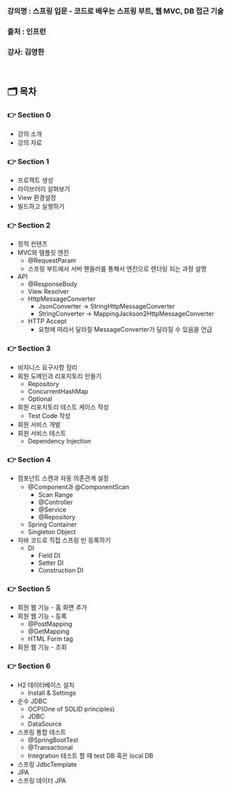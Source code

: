 ### 강의명 : 스프링 입문 - 코드로 배우는 스프링 부트, 웹 MVC, DB 접근 기술
### 출처  : 인프런
### 강사: 김영한
</br>

## 🗂️ 목차
### 👉 Section 0
- 강의 소개
- 강의 자료
### 👉 Section 1
- 프로젝트 생성
- 라이브러리 살펴보기
- View 환경설정
- 빌드하고 실행하기
### 👉 Section 2
- 정적 컨텐츠
- MVC와 템플릿 엔진
    - @RequestParam 
    - 스프링 부트에서 서버 핸들러를 통해서 엔진으로 렌더링 되는 과정 설명
- API
    - @ResponseBody
    - View Resolver
    - HttpMessageConverter
        - JsonConverter -> StringHttpMessageConverter 
        - StringConverter -> MappingJackson2HttpMessageConverter
    - HTTP Accept
        - 요청에 따라서 달라질 MessageConverter가 달라질 수 있음을 언급 
### 👉 Section 3
- 비지니스 요구사항 정리
- 회원 도메인과 리포지토리 만들기
    - Repository 
    - ConcurrentHashMap
    - Optional
- 회원 리포지토리 테스트 케이스 작성
    - Test Code 작성 
- 회원 서비스 개발
- 회원 서비스 테스트
    - Dependency Injection 
### 👉 Section 4
- 컴포넌트 스캔과 자동 의존관계 설정
    - @Component과 @ComponentScan
        - Scan Range 
        - @Controller
        - @Service
        - @Repository
    - Spring Container
    - Singleton Object
- 자바 코드로 직접 스프링 빈 등록하기
    - DI
        - Field DI
        - Setter DI
        - Construction DI
### 👉 Section 5
- 회원 웹 기능 - 홈 화면 추가
- 회원 웹 기능 - 등록
    - @PostMapping
    - @GetMapping
    - HTML Form tag
- 회원 웹 기능 - 조회
### 👉 Section 6
- H2 데이터베이스 설치
    - Install & Settings
- 순수 JDBC
    - OCP(One of SOLID principles)
    - JDBC
    - DataSource
- 스프링 통합 테스트
    - @SpringBootTest
    - @Transactional
    - Integration 테스트 할 때 test DB 혹은 local DB 
- 스프링 JdbcTemplate
- JPA
- 스프링 데이터 JPA
